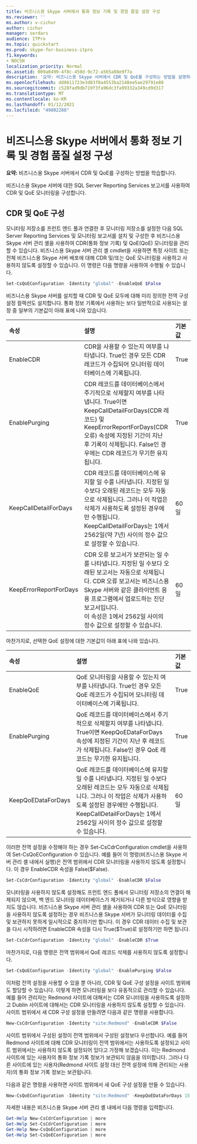 ```yaml
---
title: 비즈니스용 Skype 서버에서 통화 정보 기록 및 경험 품질 설정 구성
ms.reviewer: ''
ms.author: v-cichur
author: cichur
manager: serdars
audience: ITPro
ms.topic: quickstart
ms.prod: skype-for-business-itpro
f1.keywords:
- NOCSH
localization_priority: Normal
ms.assetid: 009a0499-4f8c-450d-9c72-a565a08e9f7a
description: '요약: 비즈니스용 Skype 서버에서 CDR 및 QoE를 구성하는 방법을 설명하는 정보를 제공합니다.'
ms.openlocfilehash: dd8611723e3d83f8a4553ba2148ee5ae29791e88
ms.sourcegitcommit: c528fad9db719f3fa96dc3fa99332a349cd9d317
ms.translationtype: MT
ms.contentlocale: ko-KR
ms.lasthandoff: 01/12/2021
ms.locfileid: "49802288"
---
```

# <a name="configure-call-detail-recording-and-quality-of-experience-settings-in-skype-for-business-server"></a>비즈니스용 Skype 서버에서 통화 정보 기록 및 경험 품질 설정 구성
 
**요약:** 비즈니스용 Skype 서버에서 CDR 및 QoE를 구성하는 방법을 학습합니다.
  
비즈니스용 Skype 서버에 대한 SQL Server Reporting Services 보고서를 사용하여 CDR 및 QoE 모니터링을 구성합니다.
  
## <a name="configure-cdr-and-qoe"></a>CDR 및 QoE 구성

모니터링 저장소를 프런트 엔드 풀과 연결한 후 모니터링 저장소를 설정한 다음 SQL Server Reporting Services 및 모니터링 보고서를 설치 및 구성한 후 비즈니스용 Skype 서버 관리 셸을 사용하여 CDR(통화 정보 기록) 및 QoE(QoE) 모니터링을 관리할 수 있습니다. 비즈니스용 Skype 서버 관리 셸 cmdlet을 사용하면 특정 사이트 또는 전체 비즈니스용 Skype 서버 배포에 대해 CDR 및/또는 QoE 모니터링을 사용하고 사용하지 않도록 설정할 수 있습니다. 이 명령은 다음 명령을 사용하여 수행될 수 있습니다.
  
```powershell
Set-CsQoEConfiguration -Identity "global" -EnableQoE $False
```

비즈니스용 Skype 서버를 설치할 때 CDR 및 QoE 모두에 대해 미리 정의한 전역 구성 설정 컬렉션도 설치합니다. 통화 정보 기록에서 사용하는 보다 일반적으로 사용되는 설정 중 일부의 기본값이 아래 표에 나와 있습니다.
  
|**속성**|**설명**|**기본값**|
|:-----|:-----|:-----|
|EnableCDR  <br/> |CDR을 사용할 수 있는지 여부를 나타냅니다. True인 경우 모든 CDR 레코드가 수집되어 모니터링 데이터베이스에 기록됩니다.  <br/> |True  <br/> |
|EnablePurging  <br/> |CDR 레코드를 데이터베이스에서 주기적으로 삭제할지 여부를 나타냅니다. True이면 KeepCallDetailForDays(CDR 레코드) 및 KeepErrorReportForDays(CDR 오류) 속성에 지정된 기간이 지난 후 기록이 삭제됩니다. False인 경우에는 CDR 레코드가 무기한 유지됩니다.  <br/> |True  <br/> |
|KeepCallDetailForDays  <br/> |CDR 레코드를 데이터베이스에 유지할 일 수를 나타냅니다. 지정된 일 수보다 오래된 레코드는 모두 자동으로 삭제됩니다. 그러나 이 작업은 삭제가 사용하도록 설정된 경우에만 수행됩니다.  <br/> KeepCallDetailForDays는 1에서 2562일(약 7년) 사이의 정수 값으로 설정할 수 있습니다.  <br/> |60일  <br/> |
|KeepErrorReportForDays  <br/> |CDR 오류 보고서가 보관되는 일 수를 나타냅니다. 지정된 일 수보다 오래된 보고서는 자동으로 삭제됩니다. CDR 오류 보고서는 비즈니스용 Skype 서버와 같은 클라이언트 응용 프로그램에서 업로드하는 진단 보고서입니다.  <br/> 이 속성은 1에서 2562일 사이의 정수 값으로 설정할 수 있습니다.  <br/> |60일  <br/> |
   
마찬가지로, 선택한 QoE 설정에 대한 기본값이 아래 표에 나와 있습니다.
  
|**속성**|**설명**|**기본값**|
|:-----|:-----|:-----|
|EnableQoE  <br/> |QoE 모니터링을 사용할 수 있는지 여부를 나타냅니다. True인 경우 모든 QoE 레코드가 수집되어 모니터링 데이터베이스에 기록됩니다.  <br/> |True  <br/> |
|EnablePurging  <br/> |QoE 레코드를 데이터베이스에서 주기적으로 삭제할지 여부를 나타냅니다. True이면 KeepQoEDataForDays 속성에 지정된 기간이 지난 후 레코드가 삭제됩니다. False인 경우 QoE 레코드는 무기한 유지됩니다.  <br/> |True  <br/> |
|KeepQoEDataForDays  <br/> |QoE 레코드를 데이터베이스에 유지할 일 수를 나타냅니다. 지정된 일 수보다 오래된 레코드는 모두 자동으로 삭제됩니다. 그러나 이 작업은 삭제가 사용하도록 설정된 경우에만 수행됩니다.  <br/> KeepCallDetailForDays는 1에서 2562일 사이의 정수 값으로 설정할 수 있습니다.  <br/> |60일  <br/> |
   
이러한 전역 설정을 수정해야 하는 경우 Set-CsCdrConfiguration cmdlet을 사용하여 Set-CsQoEConfiguration 수 있습니다. 예를 들어 이 명령(비즈니스용 Skype 서버 관리 셸 내에서 실행)은 전역 범위에서 CDR 모니터링을 사용하지 않도록 설정합니다. 이 경우 EnableCDR 속성을 False($False).
  
```powershell
Set-CsCdrConfiguration -Identity "global" -EnableCDR $False
```

모니터링을 사용하지 않도록 설정해도 프런트 엔드 풀에서 모니터링 저장소의 연결이 해제되지 않으며, 백 엔드 모니터링 데이터베이스가 제거되거나 다른 방식으로 영향을 받지도 않습니다. 비즈니스용 Skype 서버 관리 셸을 사용하여 CDR 또는 QoE 모니터링을 사용하지 않도록 설정하는 경우 비즈니스용 Skype 서버가 모니터링 데이터를 수집 및 보관하지 못하게 일시적으로 중지하기만 합니다. 이 경우 CDR 데이터 수집 및 보관을 다시 시작하려면 EnableCDR 속성을 다시 True($True)로 설정하기만 하면 됩니다.
  
```powershell
Set-CsCdrConfiguration -Identity "global" -EnableCDR $True
```

마찬가지로, 다음 명령은 전역 범위에서 QoE 레코드 삭제를 사용하지 않도록 설정합니다.
  
```powershell
Set-CsQoEConfiguration -Identity "global" -EnablePurging $False
```

이처럼 전역 설정을 사용할 수 있을 뿐 아니라, CDR 및 QoE 구성 설정을 사이트 범위에도 할당할 수 있습니다. 이렇게 하면 모니터링을 보다 유동적으로 관리할 수 있습니다. 예를 들어 관리자는 Redmond 사이트에 대해서는 CDR 모니터링을 사용하도록 설정하고 Dublin 사이트에 대해서는 CDR 모니터링을 사용하지 않도록 설정할 수 있습니다. 사이트 범위에서 새 CDR 구성 설정을 만들려면 다음과 같은 명령을 사용합니다.
  
```powershell
New-CsCdrConfiguration -Identity "site:Redmond" -EnableCDR $False
```

사이트 범위에서 구성된 설정이 전역 범위에서 구성된 설정보다 우선합니다. 예를 들어 Redmond 사이트에 대해 CDR 모니터링이 전역 범위에서는 사용하도록 설정되고 사이트 범위에서는 사용하지 않도록 설정되어 있다고 가정해 보겠습니다. 이는 Redmond 사이트에 있는 사용자의 통화 정보 기록 정보가 보관되지 않음을 의미합니다. 그러나 다른 사이트에 있는 사용자(Redmond 사이트 설정 대신 전역 설정에 의해 관리되는 사용자)의 통화 정보 기록 정보는 보관됩니다.
  
다음과 같은 명령을 사용하면 사이트 범위에서 새 QoE 구성 설정을 만들 수 있습니다.
  
```powershell
New-CsQoEConfiguration -Identity "site:Redmond" -KeepQoEDataForDays 15
```

자세한 내용은 비즈니스용 Skype 서버 관리 셸 내에서 다음 명령을 입력합니다.
  
```powershell
Get-Help New-CsCdrConfiguration | more
Get-Help Set-CsCdrConfiguration | more
Get-Help New-CsQoEConfiguration | more
Get-Help Set-CsQoEConfiguration | more
```
